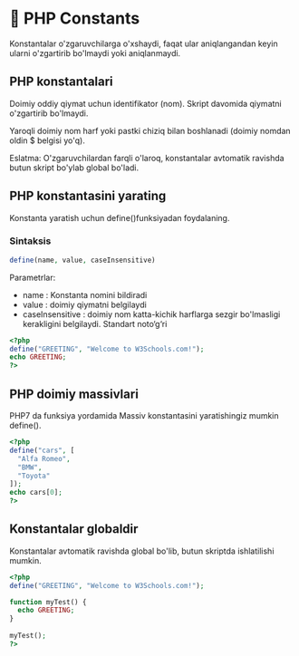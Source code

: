 # 📔 PHP Constants

Konstantalar o'zgaruvchilarga o'xshaydi, faqat ular aniqlangandan keyin ularni o'zgartirib bo'lmaydi yoki aniqlanmaydi.

## PHP konstantalari

Doimiy oddiy qiymat uchun identifikator (nom). Skript davomida qiymatni o'zgartirib bo'lmaydi.

Yaroqli doimiy nom harf yoki pastki chiziq bilan boshlanadi (doimiy nomdan oldin $ belgisi yo'q).

Eslatma: O'zgaruvchilardan farqli o'laroq, konstantalar avtomatik ravishda butun skript bo'ylab global bo'ladi.

## PHP konstantasini yarating

Konstanta yaratish uchun define()funksiyadan foydalaning.

### Sintaksis

```php
define(name, value, caseInsensitive)
```

Parametrlar:

- name : Konstanta nomini bildiradi
- value : doimiy qiymatni belgilaydi
- caseInsensitive : doimiy nom katta-kichik harflarga sezgir bo'lmasligi kerakligini belgilaydi. Standart noto‘g‘ri

```php
<?php
define("GREETING", "Welcome to W3Schools.com!");
echo GREETING;
?>
```

## PHP doimiy massivlari

PHP7 da funksiya yordamida Massiv konstantasini yaratishingiz mumkin define().

```php
<?php
define("cars", [
  "Alfa Romeo",
  "BMW",
  "Toyota"
]);
echo cars[0];
?>
```

## Konstantalar globaldir

Konstantalar avtomatik ravishda global bo'lib, butun skriptda ishlatilishi mumkin.

```php
<?php
define("GREETING", "Welcome to W3Schools.com!");

function myTest() {
  echo GREETING;
}
 
myTest();
?>
```














